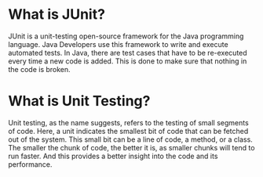 # What is JUnit?
JUnit is a unit-testing open-source framework for the Java programming language. 
Java Developers use this framework to write and execute automated tests. 
In Java, there are test cases that have to be re-executed every time a new code is added. 
This is done to make sure that nothing in the code is broken.

# What is Unit Testing?
Unit testing, as the name suggests, refers to the testing of small segments of code. 
Here, a unit indicates the smallest bit of code that can be fetched out of the system. 
This small bit can be a line of code, a method, or a class. 
The smaller the chunk of code, the better it is, as smaller chunks will tend to run faster. 
And this provides a better insight into the code and its performance.
